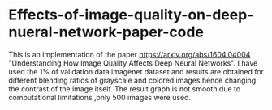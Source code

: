 # Effects-of-image-quality-on-deep-nueral-network-paper-code
This is an implementation of the paper https://arxiv.org/abs/1604.04004 "Understanding How Image Quality Affects Deep Neural Networks".
I have used the 1% of validation data imagenet dataset and results are obtained for different blending ratios of grayscale and colored images hence changing the contrast of the image itself.
The result graph is not smooth due to computational limitations ,only 500 images were used.
